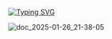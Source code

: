 [![Typing SVG](https://readme-typing-svg.herokuapp.com?font=Noto+Sans+Japanese&weight=500&size=50&duration=6000&pause=3000&color=660000&background=FF151500&width=1000&height=90&lines=Yandex+%E3%81%A7%E3%82%A4%E3%83%B3%E3%82%BF%E3%83%BC%E3%83%B3%E3%81%AB%E3%81%AA%E3%82%8A%E3%81%9F%E3%81%84%E3%81%A0%E3%81%91%E3%81%A7%E3%81%99)](https://git.io/typing-svg)


![doc_2025-01-26_21-38-05](https://github.com/user-attachments/assets/9d69243f-cd0d-46d8-81c4-c947494ba62a)
